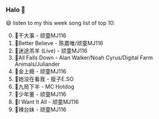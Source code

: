 

### Halo 👋

😄 listen to my this week song list of top 10:

0. 🌈干大事  - 顽童MJ116
1. 🌈Better Believe - 陈嘉唯/顽童MJ116
2. 🌈迷途羔羊 (Live) - 顽童MJ116
3. 🌈All Falls Down - Alan Walker/Noah Cyrus/Digital Farm Animals/Juliander
4. 🌈金上瘾 - 顽童MJ116
5. 🌈她没在看我 - 瘦子E.SO
6. 🌈九局下半 - MC Hotdog
7. 🌈少年董  - 顽童MJ116
8. 🌈I Want It All - 顽童MJ116
9. 🌈辣台妹 - 顽童MJ116


